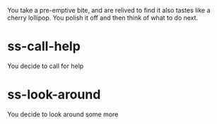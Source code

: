 You take a pre-emptive bite, and are relived to find it also tastes like a cherry lollipop.
You polish it off and then think of what to do next.

# ss-call-help
You decide to call for help

# ss-look-around
You decide to look around some more
